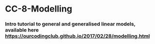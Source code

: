 # CC-8-Modelling

### Intro tutorial to general and generalised linear models, available here https://ourcodingclub.github.io/2017/02/28/modelling.html
